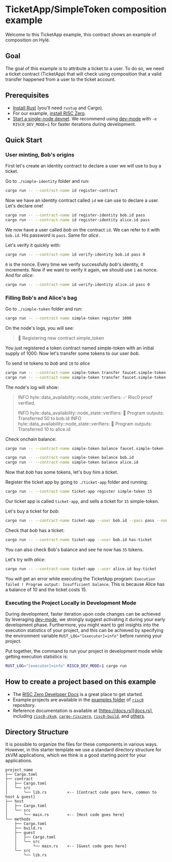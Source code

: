 # TicketApp/SimpleToken composition example

Welcome to this TicketApp example, this contract shows an example of composition on Hylé.

## Goal

The goal of this example is to attribute a ticket to a user. To do so, we need a ticket contract (TicketApp) that will check using composition that a valid transfer happened from a user to the ticket account.

## Prerequisites

- [Install Rust](https://www.rust-lang.org/tools/install) (you'll need `rustup` and Cargo).
- For our example, [install RISC Zero](https://dev.risczero.com/api/zkvm/install).
- [Start a single-node devnet](https://docs.hyle.eu/developers/quickstart/devnet/). We recommend using [dev-mode](https://dev.risczero.com/api/generating-proofs/dev-mode) with `-e RISC0_DEV_MODE=1` for faster iterations during development.

## Quick Start

### User minting, Bob's origins

First let's create an identity contract to declare a user we will use to buy a ticket.

Go to `./simple-identity` folder and run:

```bash
cargo run -- --contract-name id register-contract
```

Now we have an identity contract called `id` we can use to declare a user. Let's declare one!

```bash
cargo run -- --contract-name id register-identity bob.id pass
cargo run -- --contract-name id register-identity alice.id pass
```

We now have a user called *bob* on the contract `id`. We can refer to it with `bob.id`. His password is `pass`. Same for *alice*.

Let's verify it quickly with:

```bash
cargo run -- --contract-name id verify-identity bob.id pass 0
```

`0` is the nonce. Every time we verify successfully *bob*'s identity, it increments. Now if we want to verify it again, we should use `1` as nonce.
And for *alice*:

```bash
cargo run -- --contract-name id verify-identity alice.id pass 0
```

### Filling Bob's and Alice's bag


Go to `./simple-token` folder and run:

```bash
cargo run -- --contract-name simple-token register 1000
```

On the node's logs, you will see:

> 📝 Registering new contract simple_token

You just registered a token contract named simple-token with an initial supply of 1000. Now let's transfer some tokens to our user *bob*.

To send `50` tokens to *bob* and `10` to *alice*

```bash
cargo run -- --contract-name simple-token transfer faucet.simple-token bob.id 50
cargo run -- --contract-name simple-token transfer faucet.simple-token alice.id 10
```

The node's log will show:

> INFO hyle::data_availability::node_state::verifiers: ✅ Risc0 proof verified.
>
> INFO hyle::data_availability::node_state::verifiers: 🔎 Program outputs: Transferred 50 to bob.id
> INFO hyle::data_availability::node_state::verifiers: 🔎 Program outputs: Transferred 10 to alice.id

Check onchain balance:

```bash
cargo run -- --contract-name simple-token balance faucet.simple-token

cargo run -- --contract-name simple-token balance bob.id
cargo run -- --contract-name simple-token balance alice.id
```

Now that *bob* has some tokens, let's buy him a ticket.

Register the ticket app by going to `./ticket-app` folder and running:

```bash
cargo run -- --contract-name ticket-app register simple-token 15
```

Our ticket app is called `ticket-app`, and sells a ticket for `15` simple-token.

Let's buy a ticket for *bob*:

```bash
cargo run -- --contract-name ticket-app --user bob.id --pass pass --nonce 1 buy-ticket
```

Check that *bob* has a ticket:

```bash
cargo run -- --contract-name ticket-app --user bob.id has-ticket
```

You can also check Bob's balance and see he now has `35` tokens.

Let's try with *alice*:

```bash
cargo run -- --contract-name ticket-app --user alice.id buy-ticket
```

You will get an error while executing the TicketApp program: `Execution failed ! Program output: Insufficient balance`. This is because Alice has a balance of 10 and the ticket costs 15.

### Executing the Project Locally in Development Mode

During development, faster iteration upon code changes can be achieved by leveraging [dev-mode], we strongly suggest activating it during your early development phase. Furthermore, you might want to get insights into the execution statistics of your project, and this can be achieved by specifying the environment variable `RUST_LOG="[executor]=info"` before running your project.

Put together, the command to run your project in development mode while getting execution statistics is:

```bash
RUST_LOG="[executor]=info" RISC0_DEV_MODE=1 cargo run
```

<!--### Running Proofs Remotely on Bonsai-->
<!---->
<!--_Note: The Bonsai proving service is still in early Alpha; an API key is-->
<!--required for access. [Click here to request access][bonsai access]._-->
<!---->
<!--If you have access to the URL and API key to Bonsai you can run your proofs-->
<!--remotely. To prove in Bonsai mode, invoke `cargo run` with two additional-->
<!--environment variables:-->
<!---->
<!--```bash-->
<!--BONSAI_API_KEY="YOUR_API_KEY" BONSAI_API_URL="BONSAI_URL" cargo run-->
<!--```-->

## How to create a project based on this example

- The [RISC Zero Developer Docs][dev-docs] is a great place to get started.
- Example projects are available in the [examples folder][examples] of
  [`risc0`][risc0-repo] repository.
- Reference documentation is available at [https://docs.rs][docs.rs], including
  [`risc0-zkvm`][risc0-zkvm], [`cargo-risczero`][cargo-risczero],
  [`risc0-build`][risc0-build], and [others][crates].

## Directory Structure

It is possible to organize the files for these components in various ways.
However, in this starter template we use a standard directory structure for zkVM
applications, which we think is a good starting point for your applications.

```text
project_name
├── Cargo.toml
├── contract 
│   ├── Cargo.toml
│   └── src
│       └── lib.rs         <-- [Contract code goes here, common to host & guest]
├── host
│   ├── Cargo.toml
│   └── src
│       └── main.rs        <-- [Host code goes here]
└── methods
    ├── Cargo.toml
    ├── build.rs
    ├── guest
    │   ├── Cargo.toml
    │   └── src
    │       └── main.rs    <-- [Guest code goes here]
    └── src
        └── lib.rs
```

<!--[bonsai access]: https://bonsai.xyz/apply-->
[cargo-risczero]: https://docs.rs/cargo-risczero
[crates]: https://github.com/risc0/risc0/blob/main/README.md#rust-binaries
[dev-docs]: https://dev.risczero.com
[dev-mode]: https://dev.risczero.com/api/generating-proofs/dev-mode
[docs.rs]: https://docs.rs/releases/search?query=risc0
[examples]: https://github.com/risc0/risc0/tree/main/examples
[risc0-build]: https://docs.rs/risc0-build
[risc0-repo]: https://www.github.com/risc0/risc0
[risc0-zkvm]: https://docs.rs/risc0-zkvm
[rust-toolchain]: rust-toolchain.toml
[rustup]: https://rustup.rs
